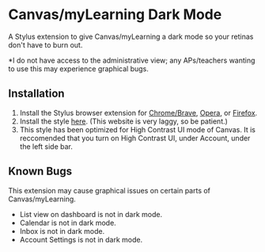 # Canvas/myLearning Dark Mode
A Stylus extension to give Canvas/myLearning a dark mode so your retinas don't have to burn out.

*I do not have access to the administrative view; any APs/teachers wanting to use this may experience graphical bugs.

## Installation
1. Install the Stylus browser extension for [Chrome/Brave](https://chrome.google.com/webstore/detail/stylus/clngdbkpkpeebahjckkjfobafhncgmne), [Opera](https://addons.opera.com/en-gb/extensions/details/stylus/), or [Firefox](https://addons.mozilla.org/en-US/firefox/addon/styl-us/).
2. Install the style [here](https://userstyles.org/styles/191622/mylearning-dark-mode). (This website is very laggy, so be patient.)
3. This style has been optimized for High Contrast UI mode of Canvas. It is reccomended that you turn on High Contrast UI, under Account, under the left side bar.

## Known Bugs
This extension may cause graphical issues on certain parts of Canvas/myLearning.

- List view on dashboard is not in dark mode.
- Calendar is not in dark mode.
- Inbox is not in dark mode.
- Account Settings is not in dark mode.
